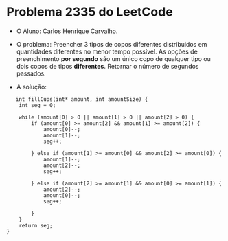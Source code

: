 # Problema 2335 do LeetCode
- O Aluno: Carlos Henrique Carvalho.

- O problema: Preencher 3 tipos de copos diferentes distribuidos em quantidades diferentes no menor tempo possível. As opções de preenchimento **por segundo** são um único copo de qualquer tipo ou dois copos de tipos **diferentes**. Retornar o número de segundos passados.

- A solução:
```
   int fillCups(int* amount, int amountSize) {
    int seg = 0;

    while (amount[0] > 0 || amount[1] > 0 || amount[2] > 0) {
        if (amount[0] >= amount[2] && amount[1] >= amount[2]) {
            amount[0]--;
            amount[1]--;
            seg++;
            
        } else if (amount[1] >= amount[0] && amount[2] >= amount[0]) {
            amount[1]--;
            amount[2]--;
            seg++;
            
        } else if (amount[2] >= amount[1] && amount[0] >= amount[1]) {
            amount[2]--;
            amount[0]--;
            seg++;
            
        } 
    }
    return seg;
}
```
